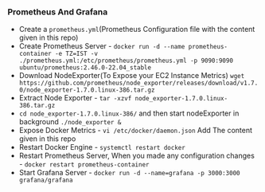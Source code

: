   ### Prometheus And Grafana
  
  - Create a `prometheus.yml`(Prometheus Configuration file with the content given in this repo)
  - Create Prometheus Server -  `docker run -d --name prometheus-container -e TZ=IST -v ./prometheus.yml:/etc/prometheus/prometheus.yml -p 9090:9090 ubuntu/prometheus:2.46.0-22.04_stable`
  - Download NodeExporter(To Expose your EC2 Instance Metrics) `wget https://github.com/prometheus/node_exporter/releases/download/v1.7.0/node_exporter-1.7.0.linux-386.tar.gz`
  - Extract Node Exporter - `tar -xzvf node_exporter-1.7.0.linux-386.tar.gz` 
  - `cd node_exporter-1.7.0.linux-386/` and then start nodeExporter in background `./node_exporter &`
  -  Expose Docker Metrics - `vi /etc/docker/daemon.json` Add The content given in this repo
  -  Restart Docker Engine - `systemctl restart docker`
  -  Restart Prometheus Server, When you made any configuration changes - `docker restart prometheus-container`
  -  Start Grafana Server - `docker run -d --name=grafana -p 3000:3000 grafana/grafana`
